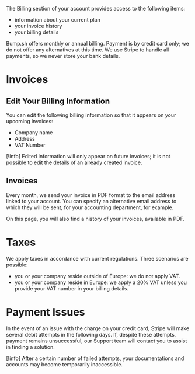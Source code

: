 The Billing section of your account provides access to the following items:

- information about your current plan
- your invoice history
- your billing details

Bump.sh offers monthly or annual billing. Payment is by credit card only; we do not offer any alternatives at this time. We use Stripe to handle all payments, so we never store your bank details.

# Invoices

## Edit Your Billing Information

You can edit the following billing information so that it appears on your upcoming invoices:

- Company name
- Address
- VAT Number

[!info]
Edited information will only appear on future invoices; it is not possible to edit the details of an already created invoice.

## Invoices

Every month, we send your invoice in PDF format to the email address linked to your account. You can specify an alternative email address to which they will be sent, for your accounting department, for example.

On this page, you will also find a history of your invoices, available in PDF.

# Taxes

We apply taxes in accordance with current regulations. Three scenarios are possible:

- you or your company reside outside of Europe: we do not apply VAT.
- you or your company reside in Europe: we apply a 20% VAT unless you provide your VAT number in your billing details.

# Payment Issues

In the event of an issue with the charge on your credit card, Stripe will make several debit attempts in the following days. If, despite these attempts, payment remains unsuccessful, our Support team will contact you to assist in finding a solution.

[!info]
After a certain number of failed attempts, your documentations and accounts may become temporarily inaccessible.
